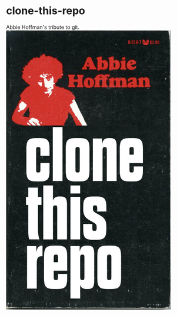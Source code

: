 # clone-this-repo
Abbie Hoffman's tribute to git.
![Abbie Hoffman - Clone this repo](https://raw.githubusercontent.com/mantagen/clone-this-repo/master/abbie-hoffman-clone-this-repo.jpg)
